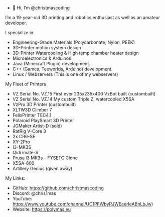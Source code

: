 - 👋 Hi, I’m @christmascoding

I’m a 19-year-old 3D printing and robotics enthusiast as well as an amateur developer.

I specialize in:

- Engineering-Grade Materials (Polycarbonate, Nylon, PEEK)
- 3D-Printer motion system design
- 3D-Printer Watercooling & High temp chamber heater design
- Microelectronics & Arduinos
- Java (Minecraft Plugin) development.
- C++ (Games, Teeworlds, Arduino) development.
- Linux / Webservers (This is one of my webservers)

My Fleet of Printers

- VZ Serial No. VZ.15 First ever 235x235x400 VzBot built (custombuilt)
- VZ Serial No. VZ.14 My custom Triple Z, watercooled X5SA
- VzPro 3D Printer (custombuilt)
- XLTW3D Climber 7
- FelixPrinter TEC4.1
- Polaroid PlaySmart 3D Printer
- JGMaker Artist-D (sold)
- RatRig V-Core 3
- 2x CR6-SE
- XY-2Pro 
- I3-MK3S
- Qidi imate-S
- Prusa i3 MK3s – FYSETC Clone
- X5SA-600
- Artillery Genius (given away)


My Links:

- GitHub: https://github.com/christmascoding
- Discord: @chris1mas
- YouTube: https://www.youtube.com/channel/UC1PFWbyRJWEaerIeABnLbJw)
- Website: https://polymas.eu

